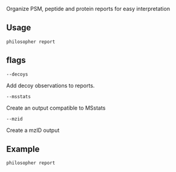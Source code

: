 Organize PSM, peptide and protein reports for easy interpretation

## Usage

`philosopher report `


## flags

`--decoys`

Add decoy observations to reports.


`--msstats`

Create an output compatible to MSstats

`--mzid`

Create a mzID output


## Example

`philosopher report`
